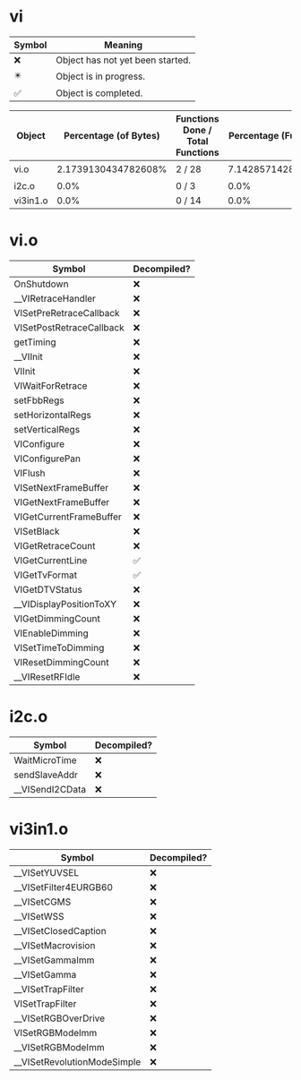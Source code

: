 # vi
| Symbol | Meaning 
| ------------- | ------------- 
| :x: | Object has not yet been started. 
| :eight_pointed_black_star: | Object is in progress. 
| :white_check_mark: | Object is completed. 


| Object | Percentage (of Bytes) | Functions Done / Total Functions | Percentage (Functions) | Status 
| ------------- | ------------- | ------------- | ------------- | ------------- 
| vi.o | 2.1739130434782608% | 2 / 28 | 7.142857142857142% | :eight_pointed_black_star: 
| i2c.o | 0.0% | 0 / 3 | 0.0% | :x: 
| vi3in1.o | 0.0% | 0 / 14 | 0.0% | :x: 


# vi.o
| Symbol | Decompiled? |
| ------------- | ------------- |
| OnShutdown | :x: |
| __VIRetraceHandler | :x: |
| VISetPreRetraceCallback | :x: |
| VISetPostRetraceCallback | :x: |
| getTiming | :x: |
| __VIInit | :x: |
| VIInit | :x: |
| VIWaitForRetrace | :x: |
| setFbbRegs | :x: |
| setHorizontalRegs | :x: |
| setVerticalRegs | :x: |
| VIConfigure | :x: |
| VIConfigurePan | :x: |
| VIFlush | :x: |
| VISetNextFrameBuffer | :x: |
| VIGetNextFrameBuffer | :x: |
| VIGetCurrentFrameBuffer | :x: |
| VISetBlack | :x: |
| VIGetRetraceCount | :x: |
| VIGetCurrentLine | :white_check_mark: |
| VIGetTvFormat | :white_check_mark: |
| VIGetDTVStatus | :x: |
| __VIDisplayPositionToXY | :x: |
| VIGetDimmingCount | :x: |
| VIEnableDimming | :x: |
| VISetTimeToDimming | :x: |
| VIResetDimmingCount | :x: |
| __VIResetRFIdle | :x: |


# i2c.o
| Symbol | Decompiled? |
| ------------- | ------------- |
| WaitMicroTime | :x: |
| sendSlaveAddr | :x: |
| __VISendI2CData | :x: |


# vi3in1.o
| Symbol | Decompiled? |
| ------------- | ------------- |
| __VISetYUVSEL | :x: |
| __VISetFilter4EURGB60 | :x: |
| __VISetCGMS | :x: |
| __VISetWSS | :x: |
| __VISetClosedCaption | :x: |
| __VISetMacrovision | :x: |
| __VISetGammaImm | :x: |
| __VISetGamma | :x: |
| __VISetTrapFilter | :x: |
| VISetTrapFilter | :x: |
| __VISetRGBOverDrive | :x: |
| VISetRGBModeImm | :x: |
| __VISetRGBModeImm | :x: |
| __VISetRevolutionModeSimple | :x: |


